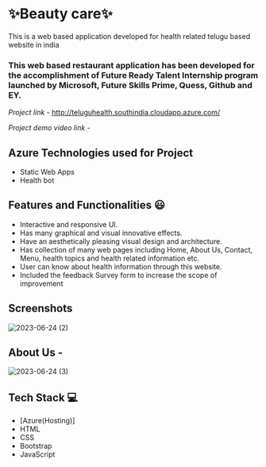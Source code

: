 # ✨Beauty care✨

This is a web based application developed for health related telugu based website in india

### This web based restaurant application has been developed for the accomplishment of Future Ready Talent Internship program launched by Microsoft, Future Skills Prime, Quess, Github and EY.
*Project link* - http://teluguhealth.southindia.cloudapp.azure.com/

*Project demo video link* -

## Azure Technologies used for Project
- Static Web Apps
- Health bot
## Features and Functionalities 😃

- Interactive and responsive UI.
- Has many graphical and visual innovative effects.
- Have an aesthetically pleasing visual design and architecture.
- Has collection of many web pages including Home, About Us, Contact, Menu, health topics and health related information etc.
- User can know about health information through this website.
- Included the feedback Survey form to increase the scope of improvement
## Screenshots




   ![2023-06-24 (2)](https://github.com/Bhavaniii17/Project1/assets/119057686/ab0626e0-cd90-4f65-8706-36503c622620)


## About Us -



![2023-06-24 (3)](https://github.com/Bhavaniii17/Project1/assets/119057686/7f68c71b-0b01-4c18-b006-9b9473ffc3bc)



## Tech Stack 💻

- [Azure(Hosting)]
- HTML
- CSS
- Bootstrap
- JavaScript

